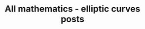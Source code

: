 ---
layout: archive
which_category: mathematics/elliptic curves
title: All mathematics - elliptic curves posts
---